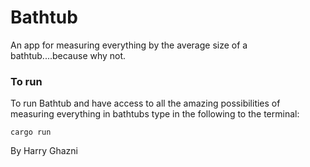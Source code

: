 # Bathtub
An app for measuring everything by the average size of a bathtub....because why not.

### To run
To run Bathtub and have access to all the amazing possibilities of measuring everything in bathtubs type in the following to the terminal:

```
cargo run
```

By Harry Ghazni



